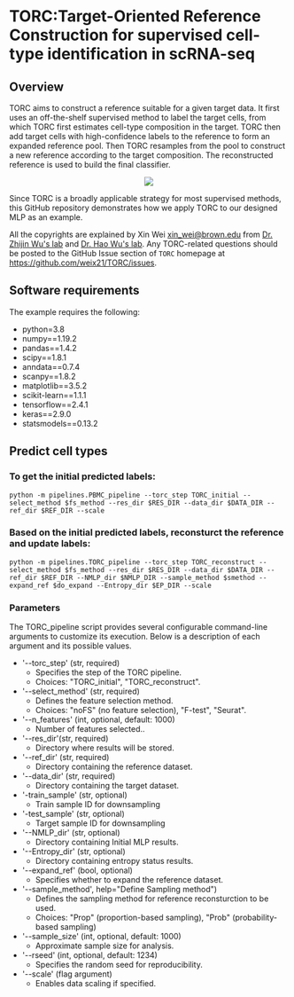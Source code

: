 # TORC:Target-Oriented Reference Construction for supervised cell-type identification in scRNA-seq

## Overview
TORC aims to construct a reference suitable for a given target data. It first uses an off-the-shelf supervised method to label the target cells, from which TORC first estimates cell-type composition in the target. TORC then add target cells with high-confidence labels to the reference to form an expanded reference pool. Then TORC resamples from the pool to construct a new reference according to the target composition. The reconstructed reference is used to build the final classifier. 

<p align="center">
  <img src="https://github.com/user-attachments/assets/bcb3fb94-a70e-41ca-862e-5ac210d605a6" />
</p>

Since TORC is a broadly applicable strategy for most supervised methods, this GitHub repository demonstrates how we apply TORC to our designed MLP as an example.

All the copyrights are explained by Xin Wei <xin_wei@brown.edu> from [Dr. Zhijin Wu's lab](https://vivo.brown.edu/display/zjwu) and [Dr. Hao Wu's lab](http://www.haowulab.org/). 
Any TORC-related questions should be posted to the GitHub Issue section of `TORC`
homepage at https://github.com/weix21/TORC/issues.

## Software requirements

The example requires the following:
- python=3.8
- numpy==1.19.2
- pandas==1.4.2
- scipy==1.8.1
- anndata==0.7.4
- scanpy==1.8.2
- matplotlib==3.5.2
- scikit-learn==1.1.1
- tensorflow==2.4.1
- keras==2.9.0
- statsmodels==0.13.2


## Predict cell types

### To get the initial predicted labels:
```
python -m pipelines.PBMC_pipeline --torc_step TORC_initial --select_method $fs_method --res_dir $RES_DIR --data_dir $DATA_DIR --ref_dir $REF_DIR --scale

```

### Based on the initial predicted labels, reconsturct the reference and update labels:
```
python -m pipelines.TORC_pipeline --torc_step TORC_reconstruct --select_method $fs_method --res_dir $RES_DIR --data_dir $DATA_DIR --ref_dir $REF_DIR --NMLP_dir $NMLP_DIR --sample_method $smethod --expand_ref $do_expand --Entropy_dir $EP_DIR --scale
```

### Parameters

The TORC_pipeline script provides several configurable command-line arguments to customize its execution. Below is a description of each argument and its possible values.

- '--torc_step' (str, required)
  - Specifies the step of the TORC pipeline.
  - Choices: "TORC_initial", "TORC_reconstruct".
- '--select_method' (str, required)
  - Defines the feature selection method.
  - Choices: "noFS" (no feature selection), "F-test", "Seurat".
- '--n_features' (int, optional, default: 1000)
  - Number of features selected..
- '--res_dir'(str, required)
  - Directory where results will be stored.
- '--ref_dir' (str, required)
  - Directory containing the reference dataset.
- '--data_dir' (str, required)
  - Directory containing the target dataset.
- '-train_sample' (str, optional)
  - Train sample ID for downsampling
- '-test_sample' (str, optional)
  - Target sample ID for downsampling
- '--NMLP_dir' (str, optional)
  - Directory containing Initial MLP results.
- '--Entropy_dir' (str, optional)
  - Directory containing entropy status results.
- '--expand_ref' (bool, optional)
  - Specifies whether to expand the reference dataset.
- '--sample_method', help="Define Sampling method")
  - Defines the sampling method for reference reconsturction to be used.
  - Choices: "Prop" (proportion-based sampling), "Prob" (probability-based sampling)
- '--sample_size' (int, optional, default: 1000)
  - Approximate sample size for analysis.
- '--rseed' (int, optional, default: 1234)
  - Specifies the random seed for reproducibility.
- '--scale' (flag argument)
  - Enables data scaling if specified.   






